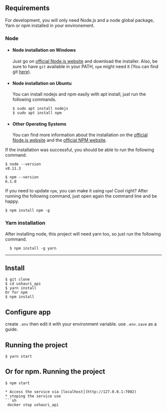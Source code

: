
## Requirements

For development, you will only need Node.js and a node global package, Yarn or npm installed in your environement.

### Node
- #### Node installation on Windows

  Just go on [official Node.js website](https://nodejs.org/) and download the installer.
Also, be sure to have `git` available in your PATH, `npm` might need it (You can find git [here](https://git-scm.com/)).

- #### Node installation on Ubuntu

  You can install nodejs and npm easily with apt install, just run the following commands.

      $ sudo apt install nodejs
      $ sudo apt install npm

- #### Other Operating Systems
  You can find more information about the installation on the [official Node.js website](https://nodejs.org/) and the [official NPM website](https://npmjs.org/).

If the installation was successful, you should be able to run the following command.

    $ node --version
    v8.11.3

    $ npm --version
    6.1.0

If you need to update `npm`, you can make it using `npm`! Cool right? After running the following command, just open again the command line and be happy.

    $ npm install npm -g

###
### Yarn installation
  After installing node, this project will need yarn too, so just run the following command.

      $ npm install -g yarn

---

## Install

    $ git clone 
    $ cd ushauri_api
    $ yarn install
    Or for npm
    $ npm install

## Configure app

create `.env` then edit it with your environment variable. use `.env.save` as a guide.

## Running the project

    $ yarn start

## Or for npm. Running the project

    $ npm start
     
 ```
 * Access the service via [localhost](http://127.0.0.1:7002)
 * stoping the service use
 ```sh
  docker stop ushauri_api
  ```
